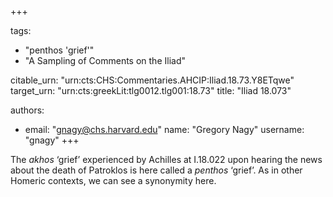 +++

tags:
- "penthos &#39;grief&#39;"
- "A Sampling of Comments on the Iliad"

citable_urn: "urn:cts:CHS:Commentaries.AHCIP:Iliad.18.73.Y8ETqwe"
target_urn: "urn:cts:greekLit:tlg0012.tlg001:18.73"
title: "Iliad 18.073"

authors:
- email: "gnagy@chs.harvard.edu"
  name: "Gregory Nagy"
  username: "gnagy"
+++

<p>The <em>akhos</em> ‘grief’ experienced by Achilles at I.18.022 upon hearing the news about the death of Patroklos is here called a <em>penthos</em> ‘grief’. As in other Homeric contexts, we can see a synonymity here.  </p>